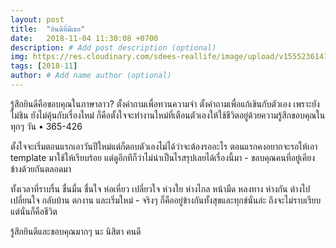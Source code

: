 ```yaml
---
layout: post
title:  "ยินดีที่มีเธอ"
date:   2018-11-04 11:30:08 +0700
description: # Add post description (optional)
img: https://res.cloudinary.com/sdees-reallife/image/upload/v1555236141/20181105_132631-COLLAGE.jpg # Add image post (optional)
tags: [2018-11]
author: # Add name author (optional)
---
```

รู้สึกยินดีคือขอบคุณในภาษาลาว? ตั้งคำถามเพื่อทวนความจำ ตั้งคำถามเพื่อแก้เขินกับตัวเอง เพราะยังไม่ชิน ยังไม่คุ้นกับเรื่องใหม่ ก็คือตั้งใจจะทำงานใหม่ที่เตือนตัวเองให้ใช้ชีวิตอยู่ด้วยความรู้สึกขอบคุณในทุกๆ วัน • 365-426

ตั้งใจจะเริ่มตอนแรกเอาวันปีใหม่แต่ก็ตอบตัวเองไม่ได้ว่าจะต้องรออะไร ตอนแรกคงอยากจะรอให้เอา template มาใช้ให้เรียบร้อย แต่ดูอีกทีก็ว่าไม่น่าเป็นไรสรุปเลยได้เรื่องนี้มา - ขอบคุณคนที่อยู่เคียงข้างด้วยกันตลอดมา

ทั้งเวลาที่ราบรื่น ชื่นมื่น ชื่นใจ ห่อเหี่ยว เปลี่ยวใจ ห่วงใย ห่างไกล หน้ามืด หลงทาง ห่างกัน ต่างไป เปลี่ยนใจ กลับบ้าน ตกงาน และเริ่มใหม่ - จริงๆ ก็คืออยู่ข้างกันทั้งสุขและทุกข์นั่นล่ะ ถึงจะไม่ราบเรียบแต่นั่นก็คือชีวิต

รู้สึกยินดีและขอบคุณมากๆ นะ นิสิตา คนดี
